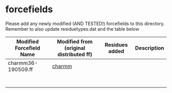 # forcefields

Please add any newly modified (AND TESTED!) forcefields to this directory. Remember to also update residuetypes.dat and the table below

|Modified Forcefield Name|Modified from (original distributed ff)| Residues added | Description |
|-|-|-|-|
|charmm36-190509.ff|[charmm](http://mackerell.umaryland.edu/download.php?filename=CHARMM_ff_params_files/charmm36-mar2019.ff.tgz)|||
|||||
|||||
|||||
|||||
|||||
|||||
|||||

